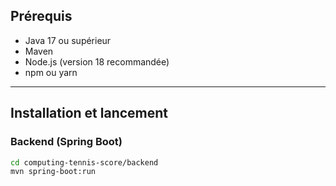 ## Prérequis

- Java 17 ou supérieur
- Maven
- Node.js (version 18 recommandée)
- npm ou yarn

---

## Installation et lancement

### Backend (Spring Boot)

```bash
cd computing-tennis-score/backend
mvn spring-boot:run